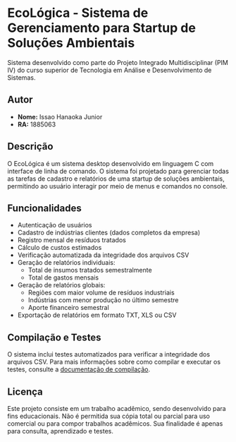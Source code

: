 # EcoLógica - Sistema de Gerenciamento para Startup de Soluções Ambientais

Sistema desenvolvido como parte do Projeto Integrado Multidisciplinar (PIM IV) do curso superior de Tecnologia em Análise e Desenvolvimento de Sistemas.

## Autor
- **Nome:** Issao Hanaoka Junior
- **RA:** 1885063

## Descrição

O EcoLógica é um sistema desktop desenvolvido em linguagem C com interface de linha de comando. O sistema foi projetado para gerenciar todas as tarefas de cadastro e relatórios de uma startup de soluções ambientais, permitindo ao usuário interagir por meio de menus e comandos no console.

## Funcionalidades

- Autenticação de usuários
- Cadastro de indústrias clientes (dados completos da empresa)
- Registro mensal de resíduos tratados
- Cálculo de custos estimados
- Verificação automatizada da integridade dos arquivos CSV
- Geração de relatórios individuais:
  - Total de insumos tratados semestralmente
  - Total de gastos mensais
- Geração de relatórios globais:
  - Regiões com maior volume de resíduos industriais
  - Indústrias com menor produção no último semestre
  - Aporte financeiro semestral
- Exportação de relatórios em formato TXT, XLS ou CSV

## Compilação e Testes

O sistema inclui testes automatizados para verificar a integridade dos arquivos CSV. Para mais informações sobre como compilar e executar os testes, consulte a [documentação de compilação](docs/compilacao.md).

## Licença

Este projeto consiste em um trabalho acadêmico, sendo desenvolvido para fins educacionais. Não é permitida sua cópia total ou parcial para uso comercial ou para compor trabalhos acadêmicos. Sua finalidade é apenas para consulta, aprendizado e testes.
